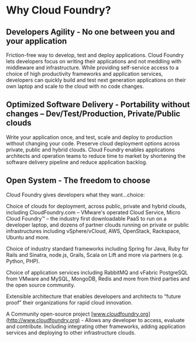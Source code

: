 # Why Cloud Foundry?

## Developers Agility - No one between you and your application
Friction-free way to develop, test and deploy applications. Cloud Foundry lets developers focus on writing their applications and not meddling with middleware and infrastructure. While providing self-service access to a choice of high productivity frameworks and application services, developers can quickly build and test next generation applications on their own laptop and scale to the cloud with no code changes.

## Optimized Software Delivery - Portability without changes – Dev/Test/Production, Private/Public clouds
Write your application once, and test, scale and deploy to production without changing your code. Preserve cloud deployment options across private, public and hybrid clouds. Cloud Foundry enables applications architects and operation teams to reduce time to market by shortening the software delivery pipeline and reduce application backlog.

## Open System - The freedom to choose
Cloud Foundry gives developers what they want...choice:

Choice of clouds for deployment, across public, private and hybrid clouds, including CloudFoundry.com – VMware's operated Cloud Service, Micro Cloud Foundry™ – the industry first downloadable PaaS to run on a developer laptop, and dozens of partner clouds running on private or public infrastructures including vSphere/vCloud, AWS, OpenStack, Rackspace, Ubuntu and more.

Choice of industry standard frameworks including Spring for Java, Ruby for Rails and Sinatra, node.js, Grails, Scala on Lift and more via partners (e.g. Python, PHP).

Choice of application services including RabbitMQ and vFabric PostgreSQL from VMware and MySQL, MongoDB, Redis and more from third parties and the open source community.

Extensible architecture that enables developers and architects to “future proof” their organizations for rapid cloud innovation.

A Community open-source project [www.cloudfoundry.org](http://www.cloudfoundry.org) - Allows any developer to access, evaluate and contribute. Including integrating other frameworks, adding application services and deploying to other infrastructure clouds.
